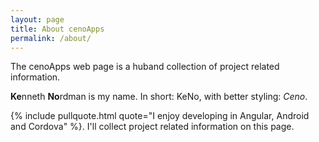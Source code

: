 ```yaml
---
layout: page
title: About cenoApps
permalink: /about/ 
---
```


The cenoApps web page is a huband collection of project related information.


**Ke**nneth **No**rdman is my name. In short: KeNo, with better styling: *Ceno*.

{% include pullquote.html quote="I enjoy developing in Angular, Android and Cordova" %}. I'll collect project related information on this page.





